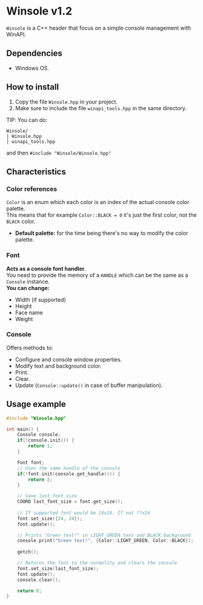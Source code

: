 # Winsole v1.2

`Winsole` is a C++ header that focus on a simple console management with WinAPI.

## Dependencies
- Windows OS.

## How to install
1. Copy the file `Winsole.hpp` in your project.
2. Make sure to include the file `winapi_tools.hpp` in the same directory.

TIP: You can do:  
```
Winsole/  
| Winsole.hpp  
| winapi_tools.hpp  
```
and then `#include "Winsole/Winsole.hpp"` 

## Characteristics

### Color references
`Color` is an enum which each color is an index of the actual console color palette.  
This means that for example `Color::BLACK = 0` it's just the first color, not the `BLACK` color.  
  
- **Default palette:** for the time being there's no way to modify the color palette.

### Font
**Acts as a console font handler**.  
You need to provide the memory of a `HANDLE` which can be the same as a `Console` instance.  
**You can change:**
- Width (if supported)
- Height
- Face name
- Weight

### Console
Offers methods to:
- Configure and console window properties.
- Modify text and background color.
- Print.
- Clear.
- Update (`Console::update()` in case of buffer manipulation).

## Usage example

```cpp
#include "Winsole.hpp"

int main() {
    Console console;
    if(!console.init()) {
        return 1;
    }

    Font font;
    // Uses the same handle of the console
    if(!font.init(console.get_handle())) {
        return 2;
    }

    // Save last font size
    COORD last_font_size = font.get_size();
    
    // If supported font would be 24x24. If not ??x24
    font.set_size({24, 24});
    font.update();

    // Prints "Green text!" in LIGHT_GREEN text and BLACK background
    console.print("Green text!", {Color::LIGHT_GREEN, Color::BLACK});
    
    getch();

    // Returns the font to the normality and clears the console
    font.set_size(last_font_size);
    font.update();
    console.clear();

    return 0;
}
```
